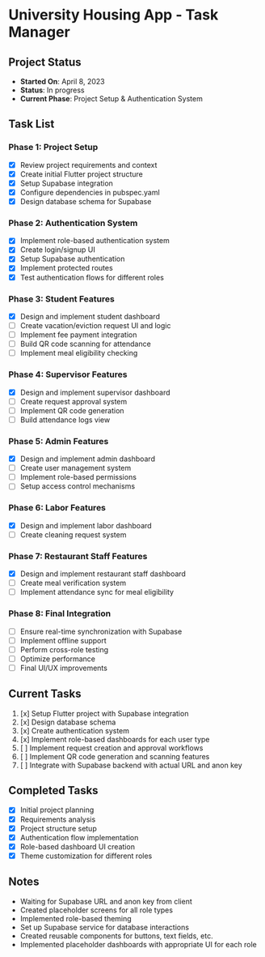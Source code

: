 # University Housing App - Task Manager

## Project Status
- **Started On**: April 8, 2023
- **Status**: In progress
- **Current Phase**: Project Setup & Authentication System

## Task List

### Phase 1: Project Setup
- [x] Review project requirements and context
- [x] Create initial Flutter project structure
- [x] Setup Supabase integration
- [x] Configure dependencies in pubspec.yaml
- [x] Design database schema for Supabase

### Phase 2: Authentication System
- [x] Implement role-based authentication system
- [x] Create login/signup UI
- [x] Setup Supabase authentication
- [x] Implement protected routes
- [x] Test authentication flows for different roles

### Phase 3: Student Features
- [x] Design and implement student dashboard
- [ ] Create vacation/eviction request UI and logic
- [ ] Implement fee payment integration
- [ ] Build QR code scanning for attendance
- [ ] Implement meal eligibility checking

### Phase 4: Supervisor Features
- [x] Design and implement supervisor dashboard
- [ ] Create request approval system
- [ ] Implement QR code generation
- [ ] Build attendance logs view

### Phase 5: Admin Features
- [x] Design and implement admin dashboard
- [ ] Create user management system
- [ ] Implement role-based permissions
- [ ] Setup access control mechanisms

### Phase 6: Labor Features
- [x] Design and implement labor dashboard
- [ ] Create cleaning request system

### Phase 7: Restaurant Staff Features
- [x] Design and implement restaurant staff dashboard
- [ ] Create meal verification system
- [ ] Implement attendance sync for meal eligibility

### Phase 8: Final Integration
- [ ] Ensure real-time synchronization with Supabase
- [ ] Implement offline support
- [ ] Perform cross-role testing
- [ ] Optimize performance
- [ ] Final UI/UX improvements

## Current Tasks
1. [x] Setup Flutter project with Supabase integration
2. [x] Design database schema
3. [x] Create authentication system
4. [x] Implement role-based dashboards for each user type
5. [ ] Implement request creation and approval workflows
6. [ ] Implement QR code generation and scanning features
7. [ ] Integrate with Supabase backend with actual URL and anon key

## Completed Tasks
- [x] Initial project planning
- [x] Requirements analysis
- [x] Project structure setup
- [x] Authentication flow implementation
- [x] Role-based dashboard UI creation
- [x] Theme customization for different roles

## Notes
- Waiting for Supabase URL and anon key from client
- Created placeholder screens for all role types
- Implemented role-based theming
- Set up Supabase service for database interactions
- Created reusable components for buttons, text fields, etc.
- Implemented placeholder dashboards with appropriate UI for each role 